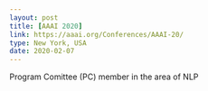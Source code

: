 ```yaml
---
layout: post
title: [AAAI 2020]
link: https://aaai.org/Conferences/AAAI-20/
type: New York, USA
date: 2020-02-07
---
```


Program Comittee (PC) member in the area of NLP
